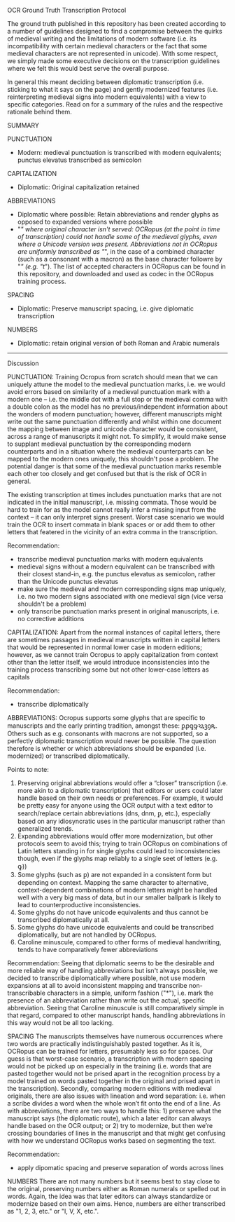OCR Ground Truth Transcription Protocol

The ground truth published in this repository has been created according to a number of guidelines designed to find a compromise
between the quirks of medieval writing and the limitations of modern software (i.e. its incompatibility with certain medieval characters or the fact that some 
medieval characters are not represented in unicode).
With some respect, we simply made some executive decisions on the transcription guidelines where we felt this would best serve the overall purpose.

In general this meant deciding between diplomatic transcription (i.e. sticking to what it says on the page) and
gently modernized features (i.e. reinterpreting medieval signs into modern equivalents) with a view to specific categories. Read on for a summary of the rules and the respective rationale behind them.



SUMMARY

PUNCTUATION
- Modern: medieval punctuation is transcribed with modern equivalents; punctus elevatus transcribed as semicolon

CAPITALIZATION
- Diplomatic: Original capitalization retained

ABBREVIATIONS
- Diplomatic where possible: Retain abbreviations and render glyphs as opposed to expanded versions where possible
- "*" where original character isn't served: OCRopus (at the point in time of transcription) could not handle some of the medieval glyphs, even where a Unicode version was present. 
Abbreviations not in OCRopus are uniformly transcribed as "*", in the case of a combined character (such as a consonant with a macron) as the base character followre by "*" (e.g. "t*").
The list of accepted characters in OCRopus can be found in this repository, and downloaded and used as codec in the OCRopus training process. 

SPACING
- Diplomatic: Preserve manuscript spacing, i.e. give diplomatic transcription

NUMBERS
- Diplomatic: retain original version of both Roman and Arabic numerals

----------------------------------------------------------------------------------------------------------


Discussion 
  
PUNCTUATION:
Training Ocropus from scratch should mean that we can uniquely attune the model to the medieval punctuation marks, i.e. we would avoid errors based on similarity of a medieval punctuation mark with a modern one – i.e. the middle dot with a full stop or the medieval comma with a double colon as the model has no previous/independent information about the wonders of modern punctuation; however, different manuscripts might write out the same punctuation differently and whilst within one document the mapping between image and unicode character would be consistent, across a range of manuscripts it might not.
To simplify, it would make sense to supplant medieval punctuation by the corresponding modern counterparts and in a situation where the medieval counterparts can be mapped to the modern ones uniquely, this shouldn't pose a problem.
The potential danger is that some of the medieval punctuation marks resemble each other too closely and get confused but that is the risk of OCR in general.
 
The existing transcription at times includes punctuation marks that are not indicated in the initial manuscript, i.e. missing commata. Those would be hard to train for as the model cannot really infer a missing input from the context – it can only interpret signs present. Worst case scenario we would train the OCR to insert commata in blank spaces or or add them to other letters that featered in the vicinity of an extra comma in the transcription.
 
Recommendation:
- transcribe medieval punctuation marks with modern equivalents
- medieval signs without a modern equivalent can be transcribed with their closest stand-in, e.g. the  punctus elevatus as semicolon, rather than the Unicode punctus elevatus
- make sure the medieval and modern corresponding signs map uniquely, i.e. no two modern signs associated with one medieval sign (vice versa shouldn't be a problem)
- only transcribe punctuation marks present in original manuscripts, i.e. no corrective additions
 
 
CAPITALIZATION:
Apart from the normal instances of capital letters, there are sometimes passages in medieval manuscripts written in capital letters that would be represented in normal lower case in modern editions; however, as we cannot train Ocropus to apply capitalization from context other than the letter itself, we would introduce inconsistencies into the training process transcribing some but not other lower-case letters as capitals

Recommendation:
- transcribe diplomatically


ABBREVIATIONS:
Ocropus supports some glyphs that are specific to manuscripts and the early printing tradition, amongst these: ꝑꝓꝗꝙꝛꝝꝫꝯꝶ. Others such as e.g. consonants with macrons are not supported, so a perfectly diplomatic transcription would never be possible. 
The question therefore is whether or which abbreviations should be expanded (i.e. modernized) or transcribed diplomatically.
 
Points to note:
1) Preserving original abbreviations would offer a “closer” transcription (i.e. more akin to a diplomatic transcription) that editors or users could later handle based on their own needs or preferences. For example, it would be pretty easy for anyone using the OCR output with a text editor to search/replace certain abbreviations (dns, dnm, ꝑ, etc.), especially based on any idiosyncratic uses in the particular manuscript rather than generalized trends.
2) Expanding abbreviations would offer more modernization, but other protocols seem to avoid this; trying to train OCRopus on combinations of Latin letters standing in for single glyphs could lead to inconsistencies though, even if the glyphs map reliably to a single seet of letters (e.g. ꝙ))
3) Some glyphs (such as ꝑ) are not expanded in a consistent form but depending on context. Mapping the same character to alternative, context-dependent combinations of modern letters might be handled well with a very big mass of data, but in our smaller ballpark is likely to lead to counterproductive inconsistencies.
4) Some glyphs do not have unicode equivalents and thus cannot be transcribed diplomatically at all.
5) Some glyphs do have unicode equivalents and could be transcribed diplomatically, but are not handled by OCRopus.
6) Caroline minuscule, compared to other forms of medieval handwriting, tends to have comparatively fewer abbreviations

Recommendation:
Seeing that diplomatic seems to be the desirable and more reliable way of handling abbreviations but isn't always possible, we decided to transcribe diplomatically where possible, not use modern expansions at all to avoid inconsistent mapping and transcribe non-transcribable characters in a simple, uniform fashion ("*"), i.e. mark the presence of an abbreviation rather than write out the actual, specific abbreviation. Seeing that Caroline minuscule is still comparatively simple in that regard, compared to other manuscript hands, handling abbreviations in this way would not be all too lacking. 
 
 
SPACING
The manuscripts themselves have numerous occurrences where two words are practically indistinguishably pasted together. As it is,  OCRopus can be trained for letters, presumably less so for spaces. Our guess is that worst-case scenario, a transcription with modern spacing would not be picked up on especially in the training (i.e. words that are pasted together would not be prised apart in the recognition process by a model trained on words pasted together in the original and prised apart in the transcription).
Secondly, comparing modern editions with medieval originals, there are also issues with lineation and word separation: i.e. when a scribe divides a word when the whole won’t fit onto the end of a line. As with abbreviations, there are two ways to handle this: 1) preserve what the manuscript says (the diplomatic route), which a later editor can always handle based on the OCR output; or 2) try to modernize, but then we’re crossing boundaries of lines in the manuscript and that might get confusing with how we understand OCRopus works based on segmenting the text.
 
Recommendation:
- apply dipomatic spacing and preserve separation of words across lines
 
 
NUMBERS
There are not many numbers but it seems best to stay close to the original, preserving numbers either as Roman numerals or spelled out in words. Again, the idea was that later editors can always standardize or modernize based on their own aims. Hence, numbers are either transcribed as "1, 2, 3, etc." or "I, V, X, etc.".
